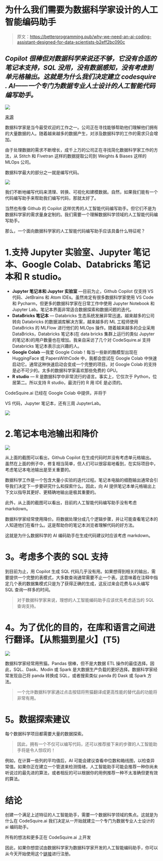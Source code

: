 # 为什么我们需要为数据科学家设计的人工智能编码助手

> 原文：<https://betterprogramming.pub/why-we-need-an-ai-coding-assistant-designed-for-data-scientists-b2eff2bc090c>

## *Copilot 很棒但对数据科学来说还不够，它没有合适的笔记本支持，SQL 没用，没有数据感知，没有考虑到单元格输出。这就是为什么我们决定建立 codesquire . AI——一个专门为数据专业人士设计的人工智能代码编写助手。*

![](img/e1a92fa0b7eba389a2dc6eba24ff8361.png)

[来源](https://codesquire.ai/)

数据科学家是当今最受欢迎的工作之一。公司正在寻找能够帮助他们理解他们拥有的大量数据的人。随着越来越多的数据产生，对涉及数据科学的工作的需求只会增加。

由于处理数据的需求不断增长，成千上万的公司正在寻找简化数据科学家工作的方法，从 Stitch 和 Fivetran 这样的数据提取公司到 Weights & Biases 这样的 MLOps 公司。

数据科学最大的部分之一就是编写代码。

![](img/686d7390dcf1a5881f8620e37a55c0f3.png)

我们不断地编写代码来清理、转换、可视化和建模数据。自然，如果我们能有一个代码编写助手来帮助我们编写代码，那就太好了。

当然也有像 Github 的 Copilot 这样优秀的人工智能代码编写助手。但它们不是为数据科学家的需求量身定制的。我们需要一个理解数据科学领域的人工智能代码编写助手。

那么，一个面向数据科学家的人工智能代码编写助手应该具备什么特征呢？

# 1.支持 Jupyter 实验室、Jupyter 笔记本、Google Colab、Databricks 笔记本和 R studio。

*   **Jupyter 笔记本和 Jupyter 实验室** —目前为止，Github Copilot 仅支持 VS 代码、JetBrains 和 Atom IDEs。虽然肯定有很多数据科学家使用 VS Code 和 Pycharm，但更多的数据科学家在日常工作中使用 Jupyter Notebook 和 Jupyter Lab。笔记本界面非常适合数据探索和数据问题的迭代。
*   **DataBricks 笔记本** — Databricks 生态系统发展非常迅速。越来越多的公司转向 Databricks 的数据湖库解决方案，越来越多的 ML 工程师使用 DataBricks 的 MLFlow 进行他们的 MLOps 操作。随着越来越多的企业采用 DataBricks，Databricks 笔记本(在 data bricks 集群上运行的类似 Jupyter 的笔记本)的用户数量也在增加。我亲自采访了几个对 CodeSquire.ai 支持 Databricks 笔记本表示出兴趣的人。
*   **Google Colab** —我爱 Google Colab！每当一些新的酷模型出现在 HuggingFace 或 PapersWithCode 中，我都会尝试在 Google Colab 中快速启动它。通常这种快速启动会变成一个完整的项目。对 Google Colab 的支持是必不可少的。太多的数据科学家喜欢那些免费的 GPU。
*   **R studio** — R 是数据科学中非常流行的语言。事实上，它仅次于 Python，位居第二。所以支持 R studio，最流行的 R 用 IDE 是必须的。

CodeSquire.ai 已经在 Google Colab 中提供，并将于

VS 代码，Jupyter 笔记本，还有三周 JupyterLab。

![](img/0ba30b8124ee1ba444369cb3699dfe17.png)

# 2.笔记本电池输出和降价

![](img/534831b3f0c6d05cc45bc8222db1a96f.png)

从上面的截图可以看出，Github Copilot 在生成代码时并没有考虑单元格输出。虽然在上面的例子中，修复相当简单，但人们可以很容易地看到，在实际项目中，考虑笔记本电池输出是至关重要的。

数据科学工作是一个包含大量小实验的迭代过程。笔记本电脑的细胞输出通常会引导我们决定下一步要研究什么和探索什么。因此，向 AI 提供笔记本单元格输出上下文以指导其更好、更精确地输出是极其重要的。

此外，从上面的截图可以看出，目前的人工智能代码编写助手没有考虑 markdown。

数据科学家经常使用降价。将数据处理分成几个逻辑步骤，并让可能查看笔记本的人知道他们在看什么。这是帮助你的笔记本浏览者理解代码的好方法。

这就是为什么数据科学的 AI 编码助手在生成代码建议时应该考虑 markdown。

# **3。考虑多个表的 SQL 支持**

到目前为止，用 Copilot 生成 SQL 代码几乎没有用。如果想得到相关的输出，需要提供一个完整的表模式，大多数查询通常需要不止一个表。这意味着在注释中指定几个表的数据集模式只是为了获得正确的生成，这反过来会花费与从头编写 SQL 查询一样多的时间。

> 对于数据科学家来说，理想的人工智能编码助手应该优先考虑适当的 SQL 查询支持。

# **4。为了优化的目的，在库和语言之间进行翻译。【从熊猫到星火】(T5)**

![](img/529e43b27089d49f314e110e22803114.png)

数据科学家经常用熊猫。Pandas 很棒，但不是大数据 ETL 操作的最佳选择。因此，SQL、Dask、Modin 或 Spark 是大数据生产负载的更好选择。数据科学家经常发现自己将 panda 转换成 SQL，或者搜索类似 panda 的 Dask 或 Spark 方法。

> 一个允许数据科学家通过点击按钮将熊猫翻译成更高性能的替代品的功能将非常有用。

# **5。数据探索建议**

每个数据科学项目都需要大量的数据探索。

> 因此，拥有一个不仅可以编写代码，还可以推荐接下来的步骤的人工智能助手将是令人惊叹的！

例如，在计算一些列的平均值后，AI 可能会建议查看中位数和箱线图，以检查异常值。如果你正在建立一个管道来检测情绪，人工智能助手可能会推荐一种你尚未听说过的最先进的算法，或者相反的可以根据你的用例推荐一种不太准确但更有效的算法。

# 结论

创建一个满足上述特征的人工智能助手，需要一个数据科学领域的焦点。这就是为什么在 CodeSquire.ai 我们决定从一开始就建立一个专门为数据专业人士设计的 ai 编码助手。

所有的想法和更多正在 CodeSquire.ai 上开发

因此，如果你想尝试由数据科学家为数据科学家开发的人工智能编码助手，你可以从今天开始使用这个[链接](https://codesquire.ai?utm_source=medium&utm_medium=article&utm_campaign=why)进行注册。